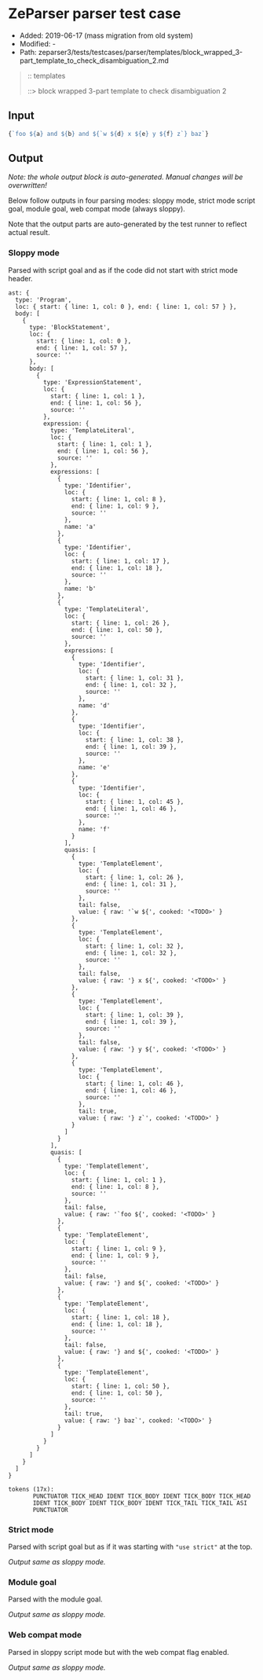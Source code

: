 # ZeParser parser test case

- Added: 2019-06-17 (mass migration from old system)
- Modified: -
- Path: zeparser3/tests/testcases/parser/templates/block_wrapped_3-part_template_to_check_disambiguation_2.md

> :: templates
>
> ::> block wrapped 3-part template to check disambiguation 2

## Input

`````js
{`foo ${a} and ${b} and ${`w ${d} x ${e} y ${f} z`} baz`}
`````

## Output

_Note: the whole output block is auto-generated. Manual changes will be overwritten!_

Below follow outputs in four parsing modes: sloppy mode, strict mode script goal, module goal, web compat mode (always sloppy).

Note that the output parts are auto-generated by the test runner to reflect actual result.

### Sloppy mode

Parsed with script goal and as if the code did not start with strict mode header.

`````
ast: {
  type: 'Program',
  loc: { start: { line: 1, col: 0 }, end: { line: 1, col: 57 } },
  body: [
    {
      type: 'BlockStatement',
      loc: {
        start: { line: 1, col: 0 },
        end: { line: 1, col: 57 },
        source: ''
      },
      body: [
        {
          type: 'ExpressionStatement',
          loc: {
            start: { line: 1, col: 1 },
            end: { line: 1, col: 56 },
            source: ''
          },
          expression: {
            type: 'TemplateLiteral',
            loc: {
              start: { line: 1, col: 1 },
              end: { line: 1, col: 56 },
              source: ''
            },
            expressions: [
              {
                type: 'Identifier',
                loc: {
                  start: { line: 1, col: 8 },
                  end: { line: 1, col: 9 },
                  source: ''
                },
                name: 'a'
              },
              {
                type: 'Identifier',
                loc: {
                  start: { line: 1, col: 17 },
                  end: { line: 1, col: 18 },
                  source: ''
                },
                name: 'b'
              },
              {
                type: 'TemplateLiteral',
                loc: {
                  start: { line: 1, col: 26 },
                  end: { line: 1, col: 50 },
                  source: ''
                },
                expressions: [
                  {
                    type: 'Identifier',
                    loc: {
                      start: { line: 1, col: 31 },
                      end: { line: 1, col: 32 },
                      source: ''
                    },
                    name: 'd'
                  },
                  {
                    type: 'Identifier',
                    loc: {
                      start: { line: 1, col: 38 },
                      end: { line: 1, col: 39 },
                      source: ''
                    },
                    name: 'e'
                  },
                  {
                    type: 'Identifier',
                    loc: {
                      start: { line: 1, col: 45 },
                      end: { line: 1, col: 46 },
                      source: ''
                    },
                    name: 'f'
                  }
                ],
                quasis: [
                  {
                    type: 'TemplateElement',
                    loc: {
                      start: { line: 1, col: 26 },
                      end: { line: 1, col: 31 },
                      source: ''
                    },
                    tail: false,
                    value: { raw: '`w ${', cooked: '<TODO>' }
                  },
                  {
                    type: 'TemplateElement',
                    loc: {
                      start: { line: 1, col: 32 },
                      end: { line: 1, col: 32 },
                      source: ''
                    },
                    tail: false,
                    value: { raw: '} x ${', cooked: '<TODO>' }
                  },
                  {
                    type: 'TemplateElement',
                    loc: {
                      start: { line: 1, col: 39 },
                      end: { line: 1, col: 39 },
                      source: ''
                    },
                    tail: false,
                    value: { raw: '} y ${', cooked: '<TODO>' }
                  },
                  {
                    type: 'TemplateElement',
                    loc: {
                      start: { line: 1, col: 46 },
                      end: { line: 1, col: 46 },
                      source: ''
                    },
                    tail: true,
                    value: { raw: '} z`', cooked: '<TODO>' }
                  }
                ]
              }
            ],
            quasis: [
              {
                type: 'TemplateElement',
                loc: {
                  start: { line: 1, col: 1 },
                  end: { line: 1, col: 8 },
                  source: ''
                },
                tail: false,
                value: { raw: '`foo ${', cooked: '<TODO>' }
              },
              {
                type: 'TemplateElement',
                loc: {
                  start: { line: 1, col: 9 },
                  end: { line: 1, col: 9 },
                  source: ''
                },
                tail: false,
                value: { raw: '} and ${', cooked: '<TODO>' }
              },
              {
                type: 'TemplateElement',
                loc: {
                  start: { line: 1, col: 18 },
                  end: { line: 1, col: 18 },
                  source: ''
                },
                tail: false,
                value: { raw: '} and ${', cooked: '<TODO>' }
              },
              {
                type: 'TemplateElement',
                loc: {
                  start: { line: 1, col: 50 },
                  end: { line: 1, col: 50 },
                  source: ''
                },
                tail: true,
                value: { raw: '} baz`', cooked: '<TODO>' }
              }
            ]
          }
        }
      ]
    }
  ]
}

tokens (17x):
       PUNCTUATOR TICK_HEAD IDENT TICK_BODY IDENT TICK_BODY TICK_HEAD
       IDENT TICK_BODY IDENT TICK_BODY IDENT TICK_TAIL TICK_TAIL ASI
       PUNCTUATOR
`````

### Strict mode

Parsed with script goal but as if it was starting with `"use strict"` at the top.

_Output same as sloppy mode._

### Module goal

Parsed with the module goal.

_Output same as sloppy mode._

### Web compat mode

Parsed in sloppy script mode but with the web compat flag enabled.

_Output same as sloppy mode._
